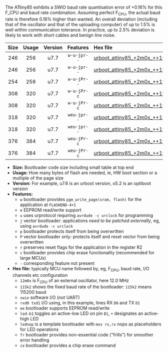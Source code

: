 The ATtiny85 exhibits a SWIO baud rate quantisation error of +0.16% for this F_CPU and baud rate combination. Assuming perfect F<sub>CPU</sub>, the actual baud rate is therefore 0.16% higher than wanted. An overall deviation (including that of the oscillator and that of the uploading computer) of up to 1.5% is well within communication tolerance. In practice, up to 2.5% deviation is likely to work with short cables and benign line noise.

|Size|Usage|Version|Features|Hex file|
|:-:|:-:|:-:|:-:|:--|
|246|256|u7.7|`w-u-jpr--`|[urboot_attiny85_+2m0x_++19k2_swio_rxb4_txb3_led+b1.hex](https://raw.githubusercontent.com/stefanrueger/urboot.hex/main/mcus/attiny85/external_oscillator/fcpu_+2m0x/br_++19k2/urboot_attiny85_+2m0x_++19k2_swio_rxb4_txb3_led+b1.hex)|
|246|256|u7.7|`w-u-jpr--`|[urboot_attiny85_+2m0x_++19k2_swio_rxb4_txb3_lednop.hex](https://raw.githubusercontent.com/stefanrueger/urboot.hex/main/mcus/attiny85/external_oscillator/fcpu_+2m0x/br_++19k2/urboot_attiny85_+2m0x_++19k2_swio_rxb4_txb3_lednop.hex)|
|254|256|u7.7|`w-u-jPr--`|[urboot_attiny85_+2m0x_++19k2_swio_rxb4_txb3.hex](https://raw.githubusercontent.com/stefanrueger/urboot.hex/main/mcus/attiny85/external_oscillator/fcpu_+2m0x/br_++19k2/urboot_attiny85_+2m0x_++19k2_swio_rxb4_txb3.hex)|
|308|320|u7.7|`w-u-jPr-c`|[urboot_attiny85_+2m0x_++19k2_swio_rxb4_txb3_led+b1_fr_ce.hex](https://raw.githubusercontent.com/stefanrueger/urboot.hex/main/mcus/attiny85/external_oscillator/fcpu_+2m0x/br_++19k2/urboot_attiny85_+2m0x_++19k2_swio_rxb4_txb3_led+b1_fr_ce.hex)|
|308|320|u7.7|`w-u-jPr-c`|[urboot_attiny85_+2m0x_++19k2_swio_rxb4_txb3_lednop_fr_ce.hex](https://raw.githubusercontent.com/stefanrueger/urboot.hex/main/mcus/attiny85/external_oscillator/fcpu_+2m0x/br_++19k2/urboot_attiny85_+2m0x_++19k2_swio_rxb4_txb3_lednop_fr_ce.hex)|
|318|320|u7.7|`weu-jpr--`|[urboot_attiny85_+2m0x_++19k2_swio_rxb4_txb3_ee_led+b1.hex](https://raw.githubusercontent.com/stefanrueger/urboot.hex/main/mcus/attiny85/external_oscillator/fcpu_+2m0x/br_++19k2/urboot_attiny85_+2m0x_++19k2_swio_rxb4_txb3_ee_led+b1.hex)|
|318|320|u7.7|`weu-jpr--`|[urboot_attiny85_+2m0x_++19k2_swio_rxb4_txb3_ee_lednop.hex](https://raw.githubusercontent.com/stefanrueger/urboot.hex/main/mcus/attiny85/external_oscillator/fcpu_+2m0x/br_++19k2/urboot_attiny85_+2m0x_++19k2_swio_rxb4_txb3_ee_lednop.hex)|
|376|384|u7.7|`weu-jPr-c`|[urboot_attiny85_+2m0x_++19k2_swio_rxb4_txb3_ee_led+b1_fr_ce.hex](https://raw.githubusercontent.com/stefanrueger/urboot.hex/main/mcus/attiny85/external_oscillator/fcpu_+2m0x/br_++19k2/urboot_attiny85_+2m0x_++19k2_swio_rxb4_txb3_ee_led+b1_fr_ce.hex)|
|376|384|u7.7|`weu-jPr-c`|[urboot_attiny85_+2m0x_++19k2_swio_rxb4_txb3_ee_lednop_fr_ce.hex](https://raw.githubusercontent.com/stefanrueger/urboot.hex/main/mcus/attiny85/external_oscillator/fcpu_+2m0x/br_++19k2/urboot_attiny85_+2m0x_++19k2_swio_rxb4_txb3_ee_lednop_fr_ce.hex)|

- **Size:** Bootloader code size including small table at top end
- **Usage:** How many bytes of flash are needed, ie, HW boot section or a multiple of the page size
- **Version:** For example, u7.6 is an urboot version, o5.2 is an optiboot version
- **Features:**
  + `w` bootloader provides `pgm_write_page(sram, flash)` for the application at `FLASHEND-4+1`
  + `e` EEPROM read/write support
  + `u` uses urprotocol requiring `avrdude -c urclock` for programming
  + `j` vector bootloader: applications *need to be patched externally*, eg, using `avrdude -c urclock`
  + `p` bootloader protects itself from being overwritten
  + `P` vector bootloader only: protects itself and reset vector from being overwritten
  + `r` preserves reset flags for the application in the register R2
  + `c` bootloader provides chip erase functionality (recommended for large MCUs)
  + `-` corresponding feature not present
- **Hex file:** typically MCU name followed by, eg, F<sub>CPU</sub>, baud rate, I/O channels etc configuration
  + `12m0x` is F<sub>CPU</sub> of an external oscillator, here 12.0 MHz
  + `115k2` shows the fixed baud rate of the bootloader: `115k2` means 115200 baud
  + `swio` software I/O (not UART)
  + `rxd0 txd1` I/O using, in this example, lines RX `D0` and TX `D1`
  + `ee` bootloader supports EEPROM read/write
  + `led-b1` toggles an active-low LED on pin `B1`, `+` designates an active-high LED
  + `lednop` is a template bootloader with `mov rx,rx` nops as placeholders for LED operations
  + `fr` bootloader provides non-essential code ("frills") for smoother error handling
  + `ce` bootloader provides a chip erase command
